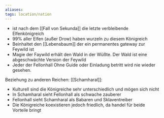 ```yaml
---
aliases:
tags: location/nation
---
```


-  ist nach dem [[Fall von Sekunda]] die letzte verbleibende Elfenkönigreich
-  99% aller Elfen (außer Drow) haben wurzeln zu diesem Königreich
-  Beinhaltet den [[Lebensbaum]] der ein permanentes gateway zur Feywild ist
-  Magie der Faywild erhält den Wald in der Wüßte. Der Wald ist eine abgeschwächte Version der Feywild
-  Jeder der Fellonhall Ohne Guide oder Einladung betritt wird nie wieder gesehen.


Beziehung zu anderen Reichen:
[[Schamharal]]:
- Kulturell sind die Königreiche sehr unterschiedlich und mögen sich nicht
- In Schamharal sieht Fellonhall als schwache zauberer
- Fellonhall sieht Schamharal als Babaren und Sklaventreiber
- Die Königreiche koexistieren jedoch friedlich, da handel für beide Vorteile bringt